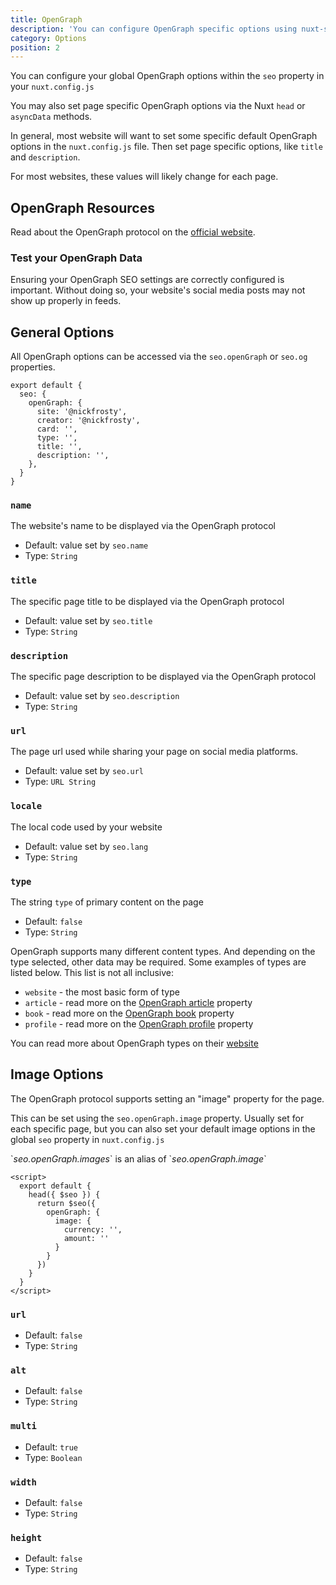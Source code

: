 ```yaml
---
title: OpenGraph
description: 'You can configure OpenGraph specific options using nuxt-seo with the "seo.openGraph" property in your NuxtJS site'
category: Options
position: 2
---
```


You can configure your global OpenGraph options within the `seo` property in your `nuxt.config.js`

You may also set page specific OpenGraph options via the Nuxt `head` or `asyncData` methods.

In general, most website will want to set some specific default OpenGraph options in the `nuxt.config.js` file. Then set page specific options, like `title` and `description`. 

For most websites, these values will likely change for each page.

## OpenGraph Resources

Read about the OpenGraph protocol on the [official website](https://ogp.me/).

### Test your OpenGraph Data

Ensuring your OpenGraph SEO settings are correctly configured is important. Without doing so, your website's social media posts may not show up properly in feeds.

## General Options

All OpenGraph options can be accessed via the `seo.openGraph` or `seo.og` properties.

```js{}[nuxt.config.js]
export default {
  seo: {
    openGraph: {
      site: '@nickfrosty', 
      creator: '@nickfrosty',
      card: '', 
      type: '', 
      title: '', 
      description: '', 
    },
  }
}
```

### `name`

The website's name to be displayed via the OpenGraph protocol

- Default: value set by `seo.name`
- Type: `String`

### `title`

The specific page title to be displayed via the OpenGraph protocol

- Default: value set by `seo.title`
- Type: `String`

### `description`

The specific page description to be displayed via the OpenGraph protocol

- Default: value set by `seo.description`
- Type: `String`

### `url`

The page url used while sharing your page on social media platforms.

- Default: value set by `seo.url`
- Type: `URL String`

### `locale`

The local code used by your website

- Default: value set by `seo.lang`
- Type: `String`

### `type`

The string `type` of primary content on the page

- Default: `false`
- Type: `String`

OpenGraph supports many different content types. And depending on the type selected, other data may be required. Some examples of types are listed below. This list is not all inclusive:

- `website` - the most basic form of type
- `article` - read more on the [OpenGraph article](/options/opengraph_more#article-options) property
- `book` - read more on the [OpenGraph book](/options/opengraph_more#book-options) property
- `profile` - read more on the [OpenGraph profile](/options/opengraph_more#profile-options) property

<alert type="info">
You can read more about OpenGraph types on their <a target="_blank" href="https://ogp.me/#types">website</a>
</alert>

## Image Options

The OpenGraph protocol supports setting an "image" property for the page. 

This can be set using the `seo.openGraph.image` property. Usually set for each specific page, but you can also set your default image options in the global `seo` property in `nuxt.config.js`

<alert type="info">
`<em>seo.openGraph.images</em>` is an alias of `<em>seo.openGraph.image</em>`
</alert>

```vue
<script>
  export default {
    head({ $seo }) {
      return $seo({
        openGraph: {
          image: {
            currency: '',
            amount: ''
          }
        }
      })
    }
  }
</script>
```

### `url`

- Default: `false`
- Type: `String`

### `alt`

- Default: `false`
- Type: `String`

### `multi`

- Default: `true`
- Type: `Boolean`

### `width`

- Default: `false`
- Type: `String`

### `height`

- Default: `false`
- Type: `String`